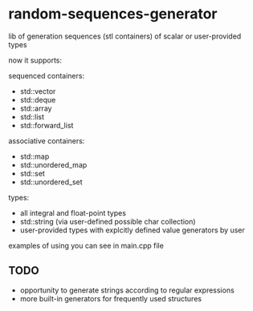 # random-sequences-generator

lib of generation sequences (stl containers) of scalar or user-provided types

now it supports:

sequenced containers:

- std::vector
- std::deque
- std::array
- std::list
- std::forward_list

associative containers:

- std::map
- std::unordered_map
- std::set
- std::unordered_set

types:

- all integral and float-point types
- std::string (via user-defined possible char collection)
- user-provided types with explcitly defined value generators by user

examples of using you can see in main.cpp file

## TODO

- opportunity to generate strings according to regular expressions
- more built-in generators for frequently used structures
